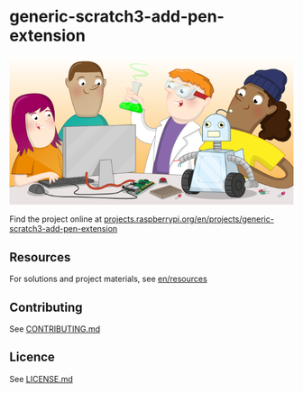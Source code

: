 # generic-scratch3-add-pen-extension

![generic-scratch3-add-pen-extension](banner.png)

Find the project online at [projects.raspberrypi.org/en/projects/generic-scratch3-add-pen-extension](https://projects.raspberrypi.org/en/projects/generic-scratch3-add-pen-extension)

## Resources
For solutions and project materials, see [en/resources](https://github.com/raspberrypilearning/generic-scratch3-add-pen-extension/tree/master/en/resources)

## Contributing
See [CONTRIBUTING.md](CONTRIBUTING.md)

## Licence
 See [LICENSE.md](LICENSE.md)